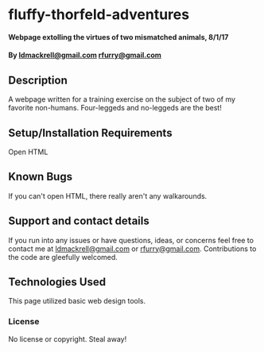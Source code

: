 # fluffy-thorfeld-adventures

#### Webpage extolling the virtues of two mismatched animals, 8/1/17

#### By ldmackrell@gmail.com rfurry@gmail.com

## Description

A webpage written for a training exercise on the subject of two of my favorite non-humans. Four-leggeds and no-leggeds are the best!

## Setup/Installation Requirements

Open HTML

## Known Bugs

If you can't open HTML, there really aren't any walkarounds.

## Support and contact details

If you run into any issues or have questions, ideas, or concerns feel free to contact me at ldmackrell@gmail.com or rfurry@gmail.com. Contributions to the code are gleefully welcomed.

## Technologies Used

This page utilized basic web design tools.

### License

No license or copyright. Steal away!
